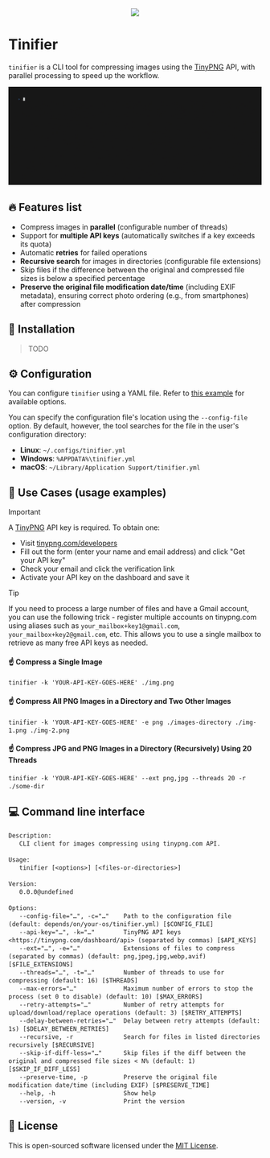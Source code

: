 <p align="center">
  <a href="https://github.com/tarampampam/tinifier#readme">
    <picture>
      <source media="(prefers-color-scheme: dark)" srcset="https://socialify.git.ci/tarampampam/tinifier/image?description=1&font=Raleway&forks=1&issues=1&logo=https%3A%2F%2Ftinypng.com%2Fimages%2Fapng%2Fpanda-waving.png&owner=1&pulls=1&pattern=Solid&stargazers=1&theme=Dark">
      <img align="center" src="https://socialify.git.ci/tarampampam/tinifier/image?description=1&font=Raleway&forks=1&issues=1&logo=https%3A%2F%2Ftinypng.com%2Fimages%2Fapng%2Fpanda-waving.png&owner=1&pulls=1&pattern=Solid&stargazers=1&theme=Light">
    </picture>
  </a>
</p>

# Tinifier

`tinifier` is a CLI tool for compressing images using the [TinyPNG](https://tinypng.com) API, with parallel
processing to speed up the workflow.

![demo](art/demo.gif)

## 🔥 Features list

- Compress images in **parallel** (configurable number of threads)
- Support for **multiple API keys** (automatically switches if a key exceeds its quota)
- Automatic **retries** for failed operations
- **Recursive search** for images in directories (configurable file extensions)
- Skip files if the difference between the original and compressed file sizes is below a specified percentage
- **Preserve the original file modification date/time** (including EXIF metadata), ensuring correct photo
  ordering (e.g., from smartphones) after compression

## 🧩 Installation

> TODO

## ⚙ Configuration

You can configure `tinifier` using a YAML file. Refer to [this example](tinifier.example.yml) for
available options.

You can specify the configuration file's location using the `--config-file` option. By default, however, the
tool searches for the file in the user's configuration directory:

- **Linux**: `~/.configs/tinifier.yml`
- **Windows**: `%APPDATA%\tinifier.yml`
- **macOS**: `~/Library/Application Support/tinifier.yml`

## 🚀 Use Cases (usage examples)

> [!IMPORTANT]
> A [TinyPNG](https://tinypng.com) API key is required. To obtain one:
> - Visit [tinypng.com/developers](https://tinypng.com/developers)
> - Fill out the form (enter your name and email address) and click "Get your API key"
> - Check your email and click the verification link
> - Activate your API key on the dashboard and save it

> [!TIP]
> If you need to process a large number of files and have a Gmail account, you can use the following
> trick - register multiple accounts on tinypng.com using aliases such as `your_mailbox+key1@gmail.com`,
> `your_mailbox+key2@gmail.com`, etc. This allows you to use a single mailbox to retrieve as many free API
> keys as needed.

#### ☝ Compress a Single Image

```shell
tinifier -k 'YOUR-API-KEY-GOES-HERE' ./img.png
```

#### ☝ Compress All PNG Images in a Directory and Two Other Images

```shell
tinifier -k 'YOUR-API-KEY-GOES-HERE' -e png ./images-directory ./img-1.png ./img-2.png
```

#### ☝ Compress JPG and PNG Images in a Directory (Recursively) Using 20 Threads

```shell
tinifier -k 'YOUR-API-KEY-GOES-HERE' --ext png,jpg --threads 20 -r ./some-dir
```

<!--GENERATED:APP_README-->
## 💻 Command line interface

```
Description:
   CLI client for images compressing using tinypng.com API.

Usage:
   tinifier [<options>] [<files-or-directories>]

Version:
   0.0.0@undefined

Options:
   --config-file="…", -c="…"    Path to the configuration file (default: depends/on/your-os/tinifier.yml) [$CONFIG_FILE]
   --api-key="…", -k="…"        TinyPNG API keys <https://tinypng.com/dashboard/api> (separated by commas) [$API_KEYS]
   --ext="…", -e="…"            Extensions of files to compress (separated by commas) (default: png,jpeg,jpg,webp,avif) [$FILE_EXTENSIONS]
   --threads="…", -t="…"        Number of threads to use for compressing (default: 16) [$THREADS]
   --max-errors="…"             Maximum number of errors to stop the process (set 0 to disable) (default: 10) [$MAX_ERRORS]
   --retry-attempts="…"         Number of retry attempts for upload/download/replace operations (default: 3) [$RETRY_ATTEMPTS]
   --delay-between-retries="…"  Delay between retry attempts (default: 1s) [$DELAY_BETWEEN_RETRIES]
   --recursive, -r              Search for files in listed directories recursively [$RECURSIVE]
   --skip-if-diff-less="…"      Skip files if the diff between the original and compressed file sizes < N% (default: 1) [$SKIP_IF_DIFF_LESS]
   --preserve-time, -p          Preserve the original file modification date/time (including EXIF) [$PRESERVE_TIME]
   --help, -h                   Show help
   --version, -v                Print the version
```
<!--/GENERATED:APP_README-->

## 📜 License

This is open-sourced software licensed under the [MIT License][link_license].

[link_license]:https://github.com/tarampampam/tinifier/blob/master/LICENSE
